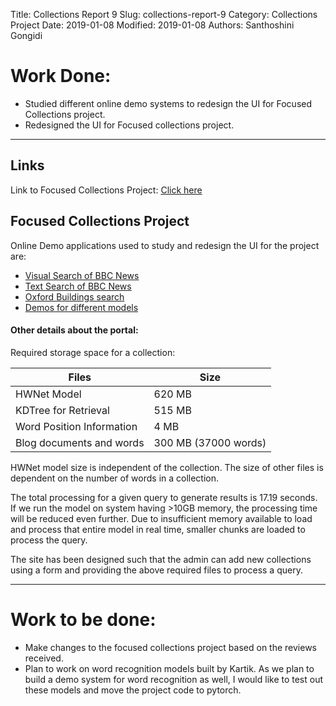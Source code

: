 Title: Collections Report 9
Slug: collections-report-9
Category: Collections Project
Date: 2019-01-08
Modified: 2019-01-08
Authors: Santhoshini Gongidi

# Work Done:
- Studied different online demo systems to redesign the UI for Focused Collections project.
- Redesigned the UI for Focused collections project. 

------

## Links

Link to Focused Collections Project: [Click here]()

## Focused Collections Project

Online Demo applications used to study and redesign the UI for the project are:

- [Visual Search of BBC News](http://www.robots.ox.ac.uk/~vgg/research/on-the-fly/)
- [Text Search of BBC News](http://www.robots.ox.ac.uk/~vgg/research/text/index.html)
- [Oxford Buildings search](http://www.robots.ox.ac.uk/~vgg/research/oxbuildings/index.html)
- [Demos for different models](https://www.clarifai.com/demo)


#### Other details about the portal:
Required storage space for a collection:

| Files                     | Size                 |
|---------------------------|----------------------|
| HWNet Model               | 620 MB               |
| KDTree for Retrieval      | 515 MB               |
| Word Position Information | 4 MB                 |
| Blog documents and words  | 300 MB (37000 words) |

HWNet model size is independent of the collection. The size of other files is dependent on the number of words in a collection.

The total processing for a given query to generate results is 17.19 seconds. If we run the model on system having >10GB memory, the processing time will be reduced even further. Due to insufficient memory available to load and process that entire model in real time, smaller chunks are loaded to process the query.

The site has been designed such that the admin can add new collections using a form and providing the above required files to process a query.

-----
# Work to be done:
- Make changes to the focused collections project based on the reviews received.
- Plan to work on word recognition models built by Kartik. As we plan to build a demo system for word recognition as well, I would like to test out these models and move the project code to pytorch.
